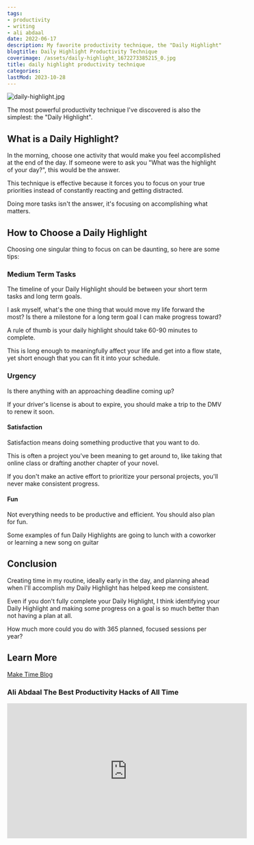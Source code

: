 ```yaml
---
tags:
- productivity
- writing
- ali abdaal
date: 2022-06-17
description: My favorite productivity technique, the "Daily Highlight"
blogtitle: Daily Highlight Productivity Technique
coverimage: /assets/daily-highlight_1672273385215_0.jpg
title: daily highlight productivity technique
categories:
lastMod: 2023-10-28
---
```

![daily-highlight.jpg](/assets/daily-highlight_1672273385215_0.jpg)

The most powerful productivity technique I've discovered is also the simplest: the "Daily Highlight".

## What is a Daily Highlight?


In the morning, choose one activity that would make you feel accomplished at the end of the day. If someone were to ask you "What was the highlight of your day?", this would be the answer.

This technique is effective because it forces you to focus on your true priorities instead of constantly reacting and getting distracted.

Doing more tasks isn't the answer, it's focusing on accomplishing what matters.

## How to Choose a Daily Highlight


Choosing one singular thing to focus on can be daunting, so here are some tips:

### Medium Term Tasks


The timeline of your Daily Highlight should be between your short term tasks and long term goals.

I ask myself, what's the one thing that would move my life forward the most? Is there a milestone for a long term goal I can make progress toward?

A rule of thumb is your daily highlight should take 60-90 minutes to complete.

This is long enough to meaningfully affect your life and get into a flow state, yet short enough that you can fit it into your schedule.

### Urgency


Is there anything with an approaching deadline coming up?

If your driver's license is about to expire, you should make a trip to the DMV to renew it soon.

#### Satisfaction


Satisfaction means doing something productive that you want to do.

This is often a project you've been meaning to get around to, like taking that online class or drafting another chapter of your novel.

If you don't make an active effort to prioritize your personal projects, you'll never make consistent progress.

#### Fun


Not everything needs to be productive and efficient. You should also plan for fun.

Some examples of fun Daily Highlights are going to lunch with a coworker or learning a new song on guitar

## Conclusion


Creating time in my routine, ideally early in the day, and planning ahead when I'll accomplish my Daily Highlight has helped keep me consistent.

Even if you don't fully complete your Daily Highlight, I think identifying your Daily Highlight and making some progress on a goal is so much better than not having a plan at all.

How much more could you do with 365 planned, focused sessions per year?

## Learn More


[Make Time Blog](https://maketime.blog/article/feeling-busy-and-distracted-its-not-your-fault/)

### Ali Abdaal The Best Productivity Hacks of All Time


<iframe width="560" height="315" src="https://www.youtube.com/embed/4aYVLpY5FYU?start=397" title="YouTube video player" frameborder="0" allow="accelerometer; autoplay; clipboard-write; encrypted-media; gyroscope; picture-in-picture" allowfullscreen></iframe>
